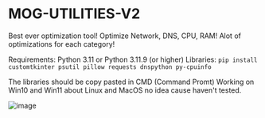 # MOG-UTILITIES-V2

Best ever optimization tool! Optimize Network, DNS, CPU, RAM!
Alot of optimizations for each category!

Requirements: Python 3.11 or Python 3.11.9 (or higher)
Libraries: `pip install customtkinter psutil pillow requests dnspython py-cpuinfo`

The libraries should be copy pasted in CMD (Command Promt)
Working on Win10 and Win11 about Linux and MacOS no idea cause haven't tested.


![image](https://github.com/user-attachments/assets/101b62a8-cef5-4f6a-aa9f-8bfcf193c97b)
